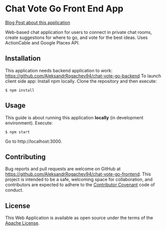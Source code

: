 # Chat Vote Go Front End App

[Blog Post about this application](http://aleksandr-rogachev-blog.com/2017/05/26/chat_vote_go/)

Web-based chat application for users  to connect in private chat rooms, create suggestions for where to go, and vote for the best ideas. Uses ActionCable and Google Places API.

## Installation

This application needs backend application to work: https://github.com/AleksandrRogachev94/chat-vote-go-backend
To launch client side app:
Install npm locally. Clone the repository and then execute:

    $ npm install

## Usage

This guide is about running this application **locally** (in development environment).
Execute:

    $ npm start

Go to http://localhost:3000.

## Contributing

Bug reports and pull requests are welcome on GitHub at https://github.com/AleksandrRogachev94/chat-vote-go-frontend. This project is intended to be a safe, welcoming space for collaboration, and contributors are expected to adhere to the [Contributor Covenant](http://contributor-covenant.org) code of conduct.


## License

This Web Application is available as open source under the terms of the [Apache License](http://www.apache.org/licenses/).
